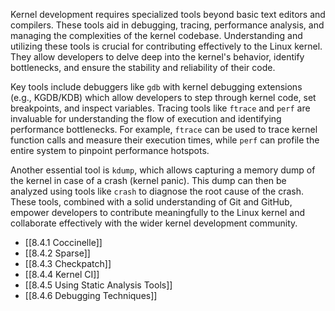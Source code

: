 Kernel development requires specialized tools beyond basic text editors and compilers. These tools aid in debugging, tracing, performance analysis, and managing the complexities of the kernel codebase. Understanding and utilizing these tools is crucial for contributing effectively to the Linux kernel. They allow developers to delve deep into the kernel's behavior, identify bottlenecks, and ensure the stability and reliability of their code.

Key tools include debuggers like `gdb` with kernel debugging extensions (e.g., KGDB/KDB) which allow developers to step through kernel code, set breakpoints, and inspect variables. Tracing tools like `ftrace` and `perf` are invaluable for understanding the flow of execution and identifying performance bottlenecks. For example, `ftrace` can be used to trace kernel function calls and measure their execution times, while `perf` can profile the entire system to pinpoint performance hotspots.

Another essential tool is `kdump`, which allows capturing a memory dump of the kernel in case of a crash (kernel panic). This dump can then be analyzed using tools like `crash` to diagnose the root cause of the crash. These tools, combined with a solid understanding of Git and GitHub, empower developers to contribute meaningfully to the Linux kernel and collaborate effectively with the wider kernel development community.

- [[8.4.1 Coccinelle]]
- [[8.4.2 Sparse]]
- [[8.4.3 Checkpatch]]
- [[8.4.4 Kernel CI]]
- [[8.4.5 Using Static Analysis Tools]]
- [[8.4.6 Debugging Techniques]]
